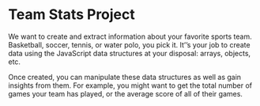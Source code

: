 # Team Stats Project

We want to create and extract information about your favorite sports team. Basketball, soccer, tennis, or water polo, you pick it. It’’s your job to create data using the JavaScript data structures at your disposal: arrays, objects, etc.

Once created, you can manipulate these data structures as well as gain insights from them. For example, you might want to get the total number of games your team has played, or the average score of all of their games.
